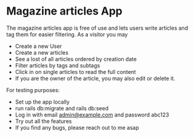 # Magazine articles App

The magazine articles app is free of use and lets users write articles and tag them for easier filtering. As a visitor you may

* Create a new User
* Create a new articles
* See a lost of all articles ordered by creation date
* Filter articles by tags and subtags
* Click in on single articles to read the full content
* If you are the owner of the article, you may also edit or delete it.

For testing purposes:

* Set up the app locally
* run rails db:migrate and rails db:seed
* Log in with email admin@example.com and password abc123
* Try out all the features 
* If you find any bugs, please reach out to me asap
